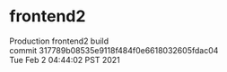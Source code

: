 # frontend2  
Production frontend2 build  
commit 317789b08535e9118f484f0e6618032605fdac04  
Tue Feb 2 04:44:02 PST 2021  
